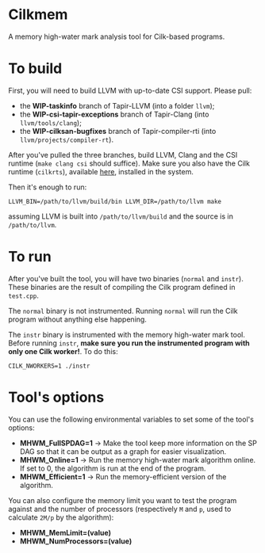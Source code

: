 # Cilkmem
A memory high-water mark analysis tool for Cilk-based programs.

# To build
First, you will need to build LLVM with up-to-date CSI support. Please pull:
  * the **WIP-taskinfo** branch of Tapir-LLVM (into a folder `llvm`); 
  * the **WIP-csi-tapir-exceptions** branch of Tapir-Clang (into `llvm/tools/clang`);
  * the **WIP-cilksan-bugfixes** branch of Tapir-compiler-rti (into `llvm/projects/compiler-rt`). 

After you've pulled the three branches, build LLVM, Clang and the CSI runtime (`make clang csi` should suffice). Make sure you also have the Cilk runtime (`cilkrts`), available [here](https://github.com/CilkHub/cilkrts), installed in the system.

Then it's enough to run:
```
LLVM_BIN=/path/to/llvm/build/bin LLVM_DIR=/path/to/llvm make
```
assuming LLVM is built into `/path/to/llvm/build` and the source is in `/path/to/llvm`.

# To run
After you've built the tool, you will have two binaries (`normal` and `instr`). These binaries are the result of compiling the Cilk program defined in `test.cpp`.

The `normal` binary is not instrumented. Running `normal` will run the Cilk program without anything else happening.

The `instr` binary is instrumented with the memory high-water mark tool. Before running `instr`, **make sure you run the instrumented program with only one Cilk worker!**. To do this:
```
CILK_NWORKERS=1 ./instr
```

# Tool's options
You can use the following environmental variables to set some of the tool's options:
  * **MHWM_FullSPDAG=1** -> Make the tool keep more information on the SP DAG so that it can be output as a graph for easier visualization.
  * **MHWM_Online=1** -> Run the memory high-water mark algorithm online. If set to 0, the algorithm is run at the end of the program.
  * **MHWM_Efficient=1** -> Run the memory-efficient version of the algorithm.

You can also configure the memory limit you want to test the program against and the number of processors (respectively `M` and `p`, used to calculate `2M/p` by the algorithm):
  * **MHWM_MemLimit=(value)**
  * **MHWM_NumProcessors=(value)**
